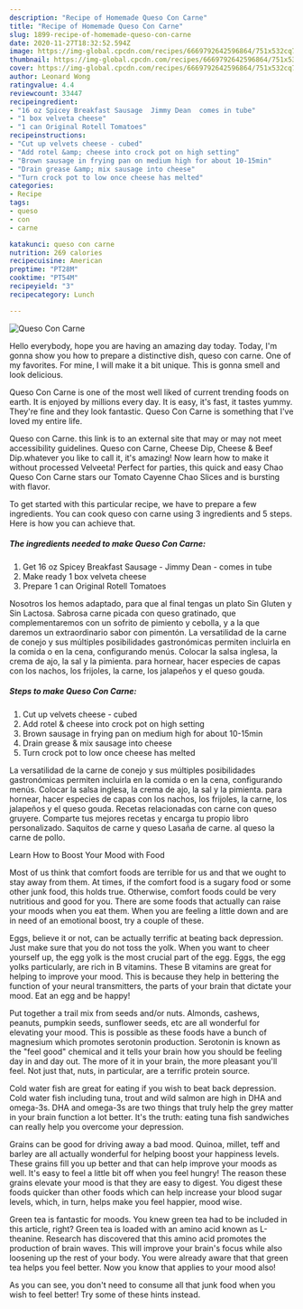 ```yaml
---
description: "Recipe of Homemade Queso Con Carne"
title: "Recipe of Homemade Queso Con Carne"
slug: 1899-recipe-of-homemade-queso-con-carne
date: 2020-11-27T18:32:52.594Z
image: https://img-global.cpcdn.com/recipes/6669792642596864/751x532cq70/queso-con-carne-recipe-main-photo.jpg
thumbnail: https://img-global.cpcdn.com/recipes/6669792642596864/751x532cq70/queso-con-carne-recipe-main-photo.jpg
cover: https://img-global.cpcdn.com/recipes/6669792642596864/751x532cq70/queso-con-carne-recipe-main-photo.jpg
author: Leonard Wong
ratingvalue: 4.4
reviewcount: 33447
recipeingredient:
- "16 oz Spicey Breakfast Sausage  Jimmy Dean  comes in tube"
- "1 box velveta cheese"
- "1 can Original Rotell Tomatoes"
recipeinstructions:
- "Cut up velvets cheese - cubed"
- "Add rotel &amp; cheese into crock pot on high setting"
- "Brown sausage in frying pan on medium high for about 10-15min"
- "Drain grease &amp; mix sausage into cheese"
- "Turn crock pot to low once cheese has melted"
categories:
- Recipe
tags:
- queso
- con
- carne

katakunci: queso con carne 
nutrition: 269 calories
recipecuisine: American
preptime: "PT28M"
cooktime: "PT54M"
recipeyield: "3"
recipecategory: Lunch

---
```



![Queso Con Carne](https://img-global.cpcdn.com/recipes/6669792642596864/751x532cq70/queso-con-carne-recipe-main-photo.jpg)

Hello everybody, hope you are having an amazing day today. Today, I'm gonna show you how to prepare a distinctive dish, queso con carne. One of my favorites. For mine, I will make it a bit unique. This is gonna smell and look delicious.

Queso Con Carne is one of the most well liked of current trending foods on earth. It is enjoyed by millions every day. It is easy, it's fast, it tastes yummy. They're fine and they look fantastic. Queso Con Carne is something that I've loved my entire life.

Queso con Carne. this link is to an external site that may or may not meet accessibility guidelines. Queso con Carne, Cheese Dip, Cheese &amp; Beef Dip.whatever you like to call it, it&#39;s amazing! Now learn how to make it without processed Velveeta! Perfect for parties, this quick and easy Chao Queso Con Carne stars our Tomato Cayenne Chao Slices and is bursting with flavor.


To get started with this particular recipe, we have to prepare a few ingredients. You can cook queso con carne using 3 ingredients and 5 steps. Here is how you can achieve that.

<!--inarticleads1-->

##### The ingredients needed to make Queso Con Carne:

1. Get 16 oz Spicey Breakfast Sausage - Jimmy Dean - comes in tube
1. Make ready 1 box velveta cheese
1. Prepare 1 can Original Rotell Tomatoes


Nosotros los hemos adaptado, para que al final tengas un plato Sin Gluten y Sin Lactosa. Sabrosa carne picada con queso gratinado, que complementaremos con un sofrito de pimiento y cebolla, y a la que daremos un extraordinario sabor con pimentón. La versatilidad de la carne de conejo y sus múltiples posibilidades gastronómicas permiten incluirla en la comida o en la cena, configurando menús. Colocar la salsa inglesa, la crema de ajo, la sal y la pimienta. para hornear, hacer especies de capas con los nachos, los frijoles, la carne, los jalapeños y el queso gouda. 

<!--inarticleads2-->

##### Steps to make Queso Con Carne:

1. Cut up velvets cheese - cubed
1. Add rotel &amp; cheese into crock pot on high setting
1. Brown sausage in frying pan on medium high for about 10-15min
1. Drain grease &amp; mix sausage into cheese
1. Turn crock pot to low once cheese has melted


La versatilidad de la carne de conejo y sus múltiples posibilidades gastronómicas permiten incluirla en la comida o en la cena, configurando menús. Colocar la salsa inglesa, la crema de ajo, la sal y la pimienta. para hornear, hacer especies de capas con los nachos, los frijoles, la carne, los jalapeños y el queso gouda. Recetas relacionadas con carne con queso gruyere. Comparte tus mejores recetas y encarga tu propio libro personalizado. Saquitos de carne y queso Lasaña de carne. al queso la carne de pollo. 

Learn How to Boost Your Mood with Food


Most of us think that comfort foods are terrible for us and that we ought to stay away from them. At times, if the comfort food is a sugary food or some other junk food, this holds true. Otherwise, comfort foods could be very nutritious and good for you. There are some foods that actually can raise your moods when you eat them. When you are feeling a little down and are in need of an emotional boost, try a couple of these.

Eggs, believe it or not, can be actually terrific at beating back depression. Just make sure that you do not toss the yolk. When you want to cheer yourself up, the egg yolk is the most crucial part of the egg. Eggs, the egg yolks particularly, are rich in B vitamins. These B vitamins are great for helping to improve your mood. This is because they help in bettering the function of your neural transmitters, the parts of your brain that dictate your mood. Eat an egg and be happy!

Put together a trail mix from seeds and/or nuts. Almonds, cashews, peanuts, pumpkin seeds, sunflower seeds, etc are all wonderful for elevating your mood. This is possible as these foods have a bunch of magnesium which promotes serotonin production. Serotonin is known as the "feel good" chemical and it tells your brain how you should be feeling day in and day out. The more of it in your brain, the more pleasant you'll feel. Not just that, nuts, in particular, are a terrific protein source.

Cold water fish are great for eating if you wish to beat back depression. Cold water fish including tuna, trout and wild salmon are high in DHA and omega-3s. DHA and omega-3s are two things that truly help the grey matter in your brain function a lot better. It's the truth: eating tuna fish sandwiches can really help you overcome your depression. 

Grains can be good for driving away a bad mood. Quinoa, millet, teff and barley are all actually wonderful for helping boost your happiness levels. These grains fill you up better and that can help improve your moods as well. It's easy to feel a little bit off when you feel hungry! The reason these grains elevate your mood is that they are easy to digest. You digest these foods quicker than other foods which can help increase your blood sugar levels, which, in turn, helps make you feel happier, mood wise.

Green tea is fantastic for moods. You knew green tea had to be included in this article, right? Green tea is loaded with an amino acid known as L-theanine. Research has discovered that this amino acid promotes the production of brain waves. This will improve your brain's focus while also loosening up the rest of your body. You were already aware that that green tea helps you feel better. Now you know that applies to your mood also!

As you can see, you don't need to consume all that junk food when you wish to feel better! Try  some  of  these  hints  instead.

